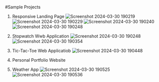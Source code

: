 #Sample Projects

1. Responsive Landing Page
![Screenshot 2024-03-30 190219](https://github.com/Vaibhavi096/Projects/assets/152498460/ed9f8e6a-ceb6-44b9-84ae-1c5f54d3484d)
![Screenshot 2024-03-30 190229](https://github.com/Vaibhavi096/Projects/assets/152498460/3259d7c1-f70c-4467-94ce-96d916508787)
![Screenshot 2024-03-30 190240](https://github.com/Vaibhavi096/Projects/assets/152498460/d43df520-e0d7-4a37-9186-827b63892f62)
![Screenshot 2024-03-30 190248](https://github.com/Vaibhavi096/Projects/assets/152498460/2285cc11-2e83-4d8f-b9f7-2c1e7f1c3348)

2. Stopwatch Wwb Application
![Screenshot 2024-03-30 190248](https://github.com/Vaibhavi096/Projects/assets/152498460/82c3b563-81b9-402e-8b67-7a67b814ad0f)
![Screenshot 2024-03-30 190354](https://github.com/Vaibhavi096/Projects/assets/152498460/1cf5ab93-51c3-4803-a59e-5f32160a0579)

3. Tic-Tac-Toe Web Applicatiob
![Screenshot 2024-03-30 190448](https://github.com/Vaibhavi096/Projects/assets/152498460/a2a457ad-0147-45df-bb26-3303928407dc)

4. Personal Portfolio Website

5. Weather App
   ![Screenshot 2024-03-30 190525](https://github.com/Vaibhavi096/Projects/assets/152498460/91795ad6-4bfa-42ef-bf66-37fc76be61f6)
![Screenshot 2024-03-30 190536](https://github.com/Vaibhavi096/Projects/assets/152498460/dbc4103e-32ce-4501-b73c-82e48be45c4c)
